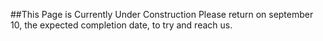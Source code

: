 ##This Page is Currently Under Construction
Please return on september 10, the expected completion date, to try and reach us.
